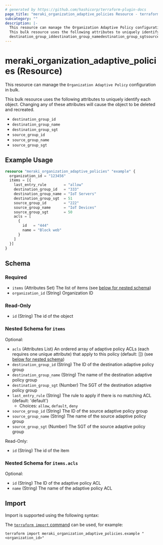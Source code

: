```yaml
---
# generated by https://github.com/hashicorp/terraform-plugin-docs
page_title: "meraki_organization_adaptive_policies Resource - terraform-provider-meraki"
subcategory: ""
description: |-
  This resource can manage the Organization Adaptive Policy configuration in bulk.
  This bulk resource uses the following attributes to uniquely identify each object. Changing any of these attributes will cause the object to be deleted and recreated.
  destination_group_iddestination_group_namedestination_group_sgtsource_group_idsource_group_namesource_group_sgt
---
```


# meraki_organization_adaptive_policies (Resource)

This resource can manage the `Organization Adaptive Policy` configuration in bulk.

This bulk resource uses the following attributes to uniquely identify each object. Changing any of these attributes will cause the object to be deleted and recreated.
- `destination_group_id`
- `destination_group_name`
- `destination_group_sgt`
- `source_group_id`
- `source_group_name`
- `source_group_sgt`

## Example Usage

```terraform
resource "meraki_organization_adaptive_policies" "example" {
  organization_id = "123456"
  items = [{
    last_entry_rule        = "allow"
    destination_group_id   = "333"
    destination_group_name = "IoT Servers"
    destination_group_sgt  = 51
    source_group_id        = "222"
    source_group_name      = "IoT Devices"
    source_group_sgt       = 50
    acls = [
      {
        id   = "444"
        name = "Block web"
      }
    ]
  }]
}
```

<!-- schema generated by tfplugindocs -->
## Schema

### Required

- `items` (Attributes Set) The list of items (see [below for nested schema](#nestedatt--items))
- `organization_id` (String) Organization ID

### Read-Only

- `id` (String) The id of the object

<a id="nestedatt--items"></a>
### Nested Schema for `items`

Optional:

- `acls` (Attributes List) An ordered array of adaptive policy ACLs (each requires one unique attribute) that apply to this policy (default: []) (see [below for nested schema](#nestedatt--items--acls))
- `destination_group_id` (String) The ID of the destination adaptive policy group
- `destination_group_name` (String) The name of the destination adaptive policy group
- `destination_group_sgt` (Number) The SGT of the destination adaptive policy group
- `last_entry_rule` (String) The rule to apply if there is no matching ACL (default: 'default')
  - Choices: `allow`, `default`, `deny`
- `source_group_id` (String) The ID of the source adaptive policy group
- `source_group_name` (String) The name of the source adaptive policy group
- `source_group_sgt` (Number) The SGT of the source adaptive policy group

Read-Only:

- `id` (String) The id of the item

<a id="nestedatt--items--acls"></a>
### Nested Schema for `items.acls`

Optional:

- `id` (String) The ID of the adaptive policy ACL
- `name` (String) The name of the adaptive policy ACL

## Import

Import is supported using the following syntax:

The [`terraform import` command](https://developer.hashicorp.com/terraform/cli/commands/import) can be used, for example:

```shell
terraform import meraki_organization_adaptive_policies.example "<organization_id>"
```
